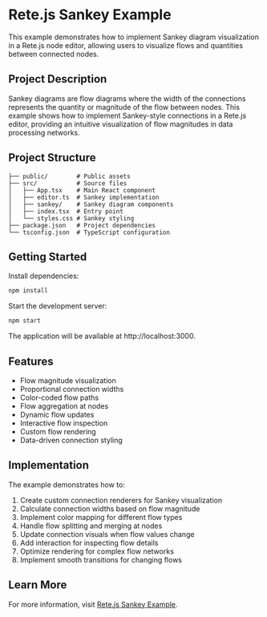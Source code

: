 # Rete.js Sankey Example

This example demonstrates how to implement Sankey diagram visualization in a Rete.js node editor, allowing users to visualize flows and quantities between connected nodes.

## Project Description

Sankey diagrams are flow diagrams where the width of the connections represents the quantity or magnitude of the flow between nodes. This example shows how to implement Sankey-style connections in a Rete.js editor, providing an intuitive visualization of flow magnitudes in data processing networks.

## Project Structure

```
├── public/        # Public assets
├── src/           # Source files
│   ├── App.tsx    # Main React component
│   ├── editor.ts  # Sankey implementation
│   ├── sankey/    # Sankey diagram components
│   ├── index.tsx  # Entry point
│   └── styles.css # Sankey styling
├── package.json   # Project dependencies
└── tsconfig.json  # TypeScript configuration
```

## Getting Started

Install dependencies:

```bash
npm install
```

Start the development server:

```bash
npm start
```

The application will be available at http://localhost:3000.

## Features

- Flow magnitude visualization
- Proportional connection widths
- Color-coded flow paths
- Flow aggregation at nodes
- Dynamic flow updates
- Interactive flow inspection
- Custom flow rendering
- Data-driven connection styling

## Implementation

The example demonstrates how to:

1. Create custom connection renderers for Sankey visualization
2. Calculate connection widths based on flow magnitude
3. Implement color mapping for different flow types
4. Handle flow splitting and merging at nodes
5. Update connection visuals when flow values change
6. Add interaction for inspecting flow details
7. Optimize rendering for complex flow networks
8. Implement smooth transitions for changing flows

## Learn More

For more information, visit [Rete.js Sankey Example](https://retejs.org/examples/sankey). 